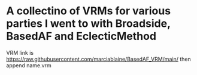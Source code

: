 # A collectino of VRMs for various parties I went to with Broadside, BasedAF and EclecticMethod
VRM link is 
https://raw.githubusercontent.com/marciablaine/BasedAF_VRM/main/
then append name.vrm
